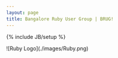 ```yaml
---
layout: page
title: Bangalore Ruby User Group | BRUG!
---
```

{% include JB/setup %}
<div style="float:left;margin:0 10px 10px 0" markdown="1">
    ![Ruby Logo](./images/Ruby.png)
</div>

